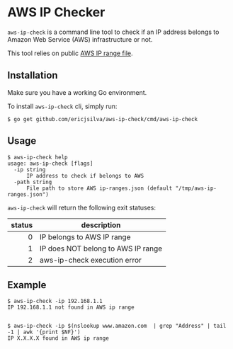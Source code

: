 # AWS IP Checker

`aws-ip-check` is a command line tool to check if an IP address belongs to Amazon Web Service (AWS) infrastructure or not.

This tool relies on public [AWS IP range file](https://ip-ranges.amazonaws.com/ip-ranges.json).

## Installation

Make sure you have a working Go environment.

To install `aws-ip-check` cli, simply run:

```shell
$ go get github.com/ericjsilva/aws-ip-check/cmd/aws-ip-check
```

## Usage

```shell
$ aws-ip-check help
usage: aws-ip-check [flags]
  -ip string
      IP address to check if belongs to AWS
  -path string
      File path to store AWS ip-ranges.json (default "/tmp/aws-ip-ranges.json")
```

`aws-ip-check` will return the following exit statuses:

| status | description |
| ---: | --- |
| 0 | IP belongs to AWS IP range |
| 1 | IP does NOT belong to AWS IP range |
| 2 | aws-ip-check execution error |

## Example

```shell
$ aws-ip-check -ip 192.168.1.1
IP 192.168.1.1 not found in AWS ip range


$ aws-ip-check -ip $(nslookup www.amazon.com  | grep "Address" | tail -1 | awk '{print $NF}')
IP X.X.X.X found in AWS ip range
```
